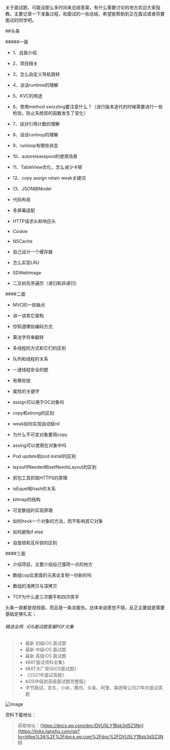 关于面试题，可能没那么多时间来总结答案，有什么需要讨论的地方欢迎大家指教。主要记录一下准备过程，和面试的一些总结，希望能帮助到正在面试或者将要面试的同学吧。

##头条

#####一面

* 1、自我介绍

* 2、项目相关

* 3、怎么自定义导航跳转

* 4、谈谈runtime的理解

* 5、KVC的用途

* 6、使用method swizzling要注意什么？（进行版本迭代的时候需要进行一些检验，防止系统库的函数发生了变化）

* 7、谈对引用计数的理解

* 8、谈谈runloop的理解

* 9、runloop有哪些状态

* 10、autoreleasepool的使用场景

* 11、TableView优化，怎么减少卡顿

* 12、copy assign retain weak关键词

* 13、JSON转Model

* 代码布局

* 多屏幕适配

* HTTP请求头和响应头

* Cookie

* NSCache

* 自己设计一个缓存器

* 怎么实现LRU

* SDWebImage

* 二叉树先序遍历（递归和非递归）

####二面

* MVC的一些缺点

* 讲一讲其它架构

* 你知道哪些编码方式

* 算法字符串翻转

* 多线程的方式和它们的区别

* 队列和线程的关系

* 一道线程安全的题

* 有哪些锁

* 属性的关键字

* assign可以用于OC对象吗

* copy和strong的区别

* weak如何实现自动赋nil

* 为什么不可变对象要用copy

* assing可以使用在对象中吗

* Pod update和pod install的区别

* layoutIfNeeded和setNeedsLayout的区别

* 抓包工具抓取HTTPS的原理

* isEquel和hash的关系

* bitmap的结构

* 可变数组的实现原理

* 如何hook一个对象的方法，而不影响其它对象

* 如何避免if else

* 自旋锁和互斥锁的区别

####三面

* 介绍项目，主要介绍自己强项一点的地方

* 数组cop后里面的元素会复制一份新的吗

* 数组的浅拷贝与深拷贝

* TCP为什么是三次握手和四次挥手

头条一直都是视频面，而且是一条龙服务。总体来说感觉不错，反正主要就是需要基础足够扎实；
###### 精选全网 · iOS面试题答案PDF文集

> *   最新 初级iOS 面试题
> *   最新 中级iOS 面试题
> *   最新 高级iOS 面试题
> *   《BAT面试资料全集》
> *   《BAT大厂常问iOS面试题》
> *   《2021年面试真题》
> *   《iOS中级到高级面试题完整版》
> *   字节跳动，京东，小米，腾讯、头条、阿里、美团等公司21年的面试真题

![image](https://upload-images.jianshu.io/upload_images/18671920-488f6659d2be275e.png?imageMogr2/auto-orient/strip|imageView2/2/w/867/format/webp)

资料下载地址：

> 获取地址：[https://docs.qq.com/doc/DVU5LY1Bsb3dSZ3Nn](https://links.jianshu.com/go?to=https%3A%2F%2Fdocs.qq.com%2Fdoc%2FDVU5LY1Bsb3dSZ3Nn)




